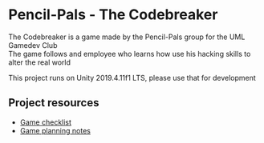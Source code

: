 # Pencil-Pals - The Codebreaker

The Codebreaker is a game made by the Pencil-Pals group for the UML Gamedev Club  
The game follows and employee who learns how use his hacking skills to alter the real world  

This project runs on Unity 2019.4.11f1 LTS, please use that for development

## Project resources

* [Game checklist](https://docs.google.com/spreadsheets/d/1yzcftrrkPw7x2-vCO00VjBYObrHHJSh8wSQ5-udvD6I/edit#gid=0)
* [Game planning notes](https://docs.google.com/document/d/1byhqU2yZ5ayWg28Szctpt3EgeBYUN4x-UIm_tSLYh60/edit)


